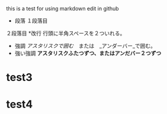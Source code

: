 this is a test for using markdown edit in github
* 段落
１段落目

２段落目
*改行
  行頭に半角スペースを２ついれる。
* 強調
*アスタリスクで囲む*　または　_アンダーバー_で囲む。
* 強い強調
**アスタリスクふたつずつ、またはアンだバー２つずつ**
# test3
# test4
